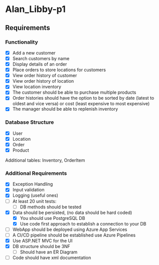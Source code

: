 # Alan_Libby-p1

## Requirements
### Functionality
- [x] Add a new customer
- [x] Search customers by name
- [x] Display details of an order
- [x] Place orders to store locations for customers
- [x] View order history of customer
- [x] View order history of location
- [x] View location inventory
- [x] The customer should be able to purchase multiple products
- [x] Order histories should have the option to be sorted by date (latest to oldest and vice versa) or cost (least expensive to most expensive)
- [x] The manager should be able to replenish inventory

### Database Structure
- [x] User
- [x] Location
- [x] Order
- [x] Product

Additional tables: Inventory, OrderItem

### Additional Requirements
- [x] Exception Handling
- [x] Input validation
- [x] Logging (useful ones)
- [ ] At least 20 unit tests:
  - [ ] DB methods should be tested
- [x] Data should be persisted, (no data should be hard coded)
  - [x] You should use PostgreSQL DB
  - [x] Use code first approach to establish a connection to your DB
- [ ] WebApp should be deployed using Azure App Services
- [ ] A CI/CD pipeline should be established use Azure Pipelines
- [x] Use ASP.NET MVC for the UI
- [x] DB structure should be 3NF
  - [ ] Should have an ER Diagram
- [ ] Code should have xml documentation
